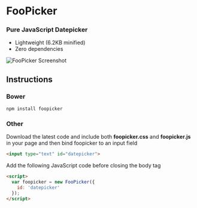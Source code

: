 # FooPicker

### Pure JavaScript Datepicker

* Lightweight (6.2KB minified)
* Zero dependencies

![FooPicker Screenshot](https://raw.githubusercontent.com/yogasaikrishna/foopicker/master/Screenshot.png)

## Instructions

### Bower

```
npm install foopicker
```

### Other

Download the latest code and include both **foopicker.css** and **foopicker.js** in your page and then bind foopicker to an input field

```html
<input type="text" id="datepicker">
```

Add the following JavaScript code before closing the body tag

```html
<script>
  var foopicker = new FooPicker({
    id: 'datepicker'
  });
</script>
```

